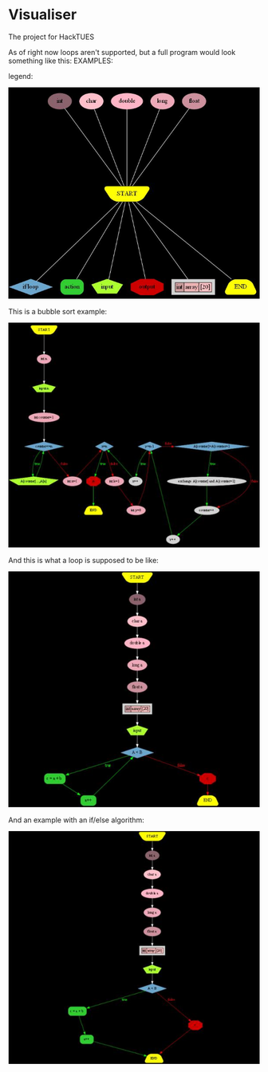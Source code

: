 # Visualiser
The project for HackTUES

As of right now loops aren't supported, but a full program would look something like this:
EXAMPLES:

legend: 

![legend](https://github.com/rokn/Visualiser/blob/master/Examples/legend.jpg)

This is a bubble sort example:

![bubble_sort_image](https://github.com/rokn/Visualiser/blob/master/Examples/bubble_sort_example.jpg)

And this is what a loop is supposed to be like:

![loop example](https://github.com/rokn/Visualiser/blob/master/Examples/loop_example.jpg)

And an example with an if/else algorithm:

![if/else example](https://github.com/rokn/Visualiser/blob/master/Examples/if_else_example.jpg)

